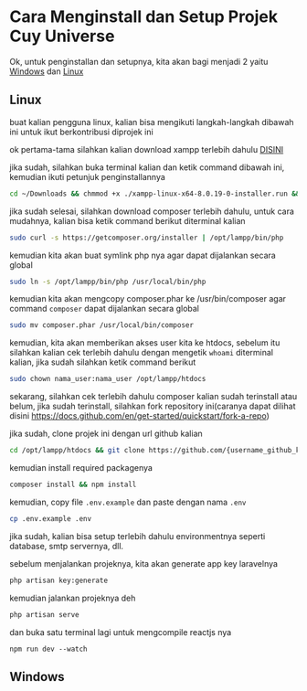 # Cara Menginstall dan Setup Projek Cuy Universe
Ok, untuk penginstallan dan setupnya, kita akan bagi menjadi 2 yaitu [Windows](#windows) dan [Linux](#linux)

## Linux
buat kalian pengguna linux, kalian bisa mengikuti langkah-langkah dibawah ini untuk ikut berkontribusi diprojek ini

ok pertama-tama silahkan kalian download xampp terlebih dahulu [DISINI](https://downloadsapachefriends.global.ssl.fastly.net/8.0.19/xampp-linux-x64-8.0.19-0-installer.run?from_af=true)

jika sudah, silahkan buka terminal kalian dan ketik command dibawah ini, kemudian ikuti petunjuk penginstallannya
```bash
cd ~/Downloads && chmmod +x ./xampp-linux-x64-8.0.19-0-installer.run && sudo ./xampp-linux-x64-8.0.19-0-installer.run
```

jika sudah selesai, silahkan download composer terlebih dahulu, untuk cara mudahnya, kalian bisa ketik command berikut diterminal kalian
```bash
sudo curl -s https://getcomposer.org/installer | /opt/lampp/bin/php
```
kemudian kita akan buat symlink php nya agar dapat dijalankan secara global
```bash
sudo ln -s /opt/lampp/bin/php /usr/local/bin/php
```
kemudian kita akan mengcopy composer.phar ke /usr/bin/composer agar command `composer` dapat dijalankan secara global
```bash
sudo mv composer.phar /usr/local/bin/composer
```
kemudian, kita akan memberikan akses user kita ke htdocs, sebelum itu silahkan kalian cek terlebih dahulu dengan mengetik `whoami` diterminal kalian, jika sudah silahkan ketik command berikut
```bash
sudo chown nama_user:nama_user /opt/lampp/htdocs
```

sekarang, silahkan cek terlebih dahulu composer kalian sudah terinstall atau belum, jika sudah terinstall, silahkan fork repository ini(caranya dapat dilihat disini https://docs.github.com/en/get-started/quickstart/fork-a-repo)

jika sudah, clone projek ini dengan url github kalian
```bash
cd /opt/lampp/htdocs && git clone https://github.com/{username_github_kalian}/laract9 cuy-universe && cd cuy-universe
```
kemudian install required packagenya
```bash
composer install && npm install
```
kemudian, copy file `.env.example` dan paste dengan nama `.env`
```bash
cp .env.example .env
```

jika sudah, kalian bisa setup terlebih dahulu environmentnya seperti database, smtp servernya, dll.

sebelum menjalankan projeknya, kita akan generate app key laravelnya
```bash
php artisan key:generate
```

kemudian jalankan projeknya deh
```bash
php artisan serve
```
dan buka satu terminal lagi untuk mengcompile reactjs nya
```
npm run dev --watch
```

## Windows